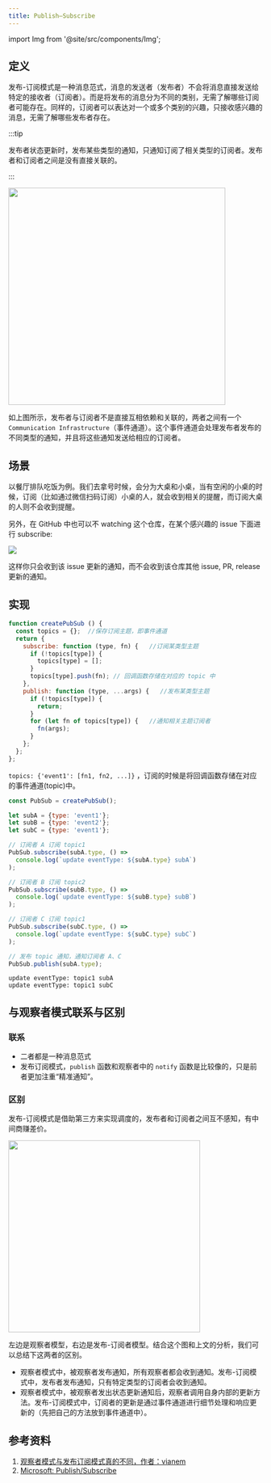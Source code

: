 ```yaml
---
title: Publish–Subscribe
---
```


import Img from '@site/src/components/Img';

## 定义

发布-订阅模式是一种消息范式，消息的发送者（发布者）不会将消息直接发送给特定的接收者（订阅者）。而是将发布的消息分为不同的类别，无需了解哪些订阅者可能存在。同样的，订阅者可以表达对一个或多个类别的兴趣，只接收感兴趣的消息，无需了解哪些发布者存在。

:::tip

发布者状态更新时，发布某些类型的通知，只通知订阅了相关类型的订阅者。发布者和订阅者之间是没有直接关联的。

:::

<Img width="430" align="center" src='https://cosmos-x.oss-cn-hangzhou.aliyuncs.com/1E02E35C.jpg'/>

如上图所示，发布者与订阅者不是直接互相依赖和关联的，两者之间有一个 `Communication Infrastructure`（事件通道）。这个事件通道会处理发布者发布的不同类型的通知，并且将这些通知发送给相应的订阅者。

## 场景

以餐厅排队吃饭为例。我们去拿号时候，会分为大桌和小桌，当有空闲的小桌的时候，订阅（比如通过微信扫码订阅）小桌的人，就会收到相关的提醒，而订阅大桌的人则不会收到提醒。

另外，在 GitHub 中也可以不 watching 这个仓库，在某个感兴趣的 issue 下面进行 subscribe:

<img src='https://cosmos-x.oss-cn-hangzhou.aliyuncs.com/XXaxLS.png'/>

这样你只会收到该 issue 更新的通知，而不会收到该仓库其他 issue, PR, release 更新的通知。

## 实现

```js
function createPubSub () {
  const topics = {};  //保存订阅主题，即事件通道
  return {
    subscribe: function (type, fn) {   //订阅某类型主题
      if (!topics[type]) {
        topics[type] = [];
      }
      topics[type].push(fn); // 回调函数存储在对应的 topic 中
    },
    publish: function (type, ...args) {   //发布某类型主题
      if (!topics[type]) {
        return;
      }
      for (let fn of topics[type]) {   //通知相关主题订阅者
        fn(args);
      }
    };
  };
};
```

`topics: {'event1': [fn1, fn2, ...]}` ，订阅的时候是将回调函数存储在对应的事件通道(topic)中。

```js
const PubSub = createPubSub();

let subA = {type: 'event1'};
let subB = {type: 'event2'};
let subC = {type: 'event1'};

// 订阅者 A 订阅 topic1
PubSub.subscribe(subA.type, () =>
  console.log(`update eventType: ${subA.type} subA`)
);

// 订阅者 B 订阅 topic2
PubSub.subscribe(subB.type, () =>
  console.log(`update eventType: ${subB.type} subB`)
);

// 订阅者 C 订阅 topic1
PubSub.subscribe(subC.type, () =>
  console.log(`update eventType: ${subC.type} subC`)
);

// 发布 topic 通知，通知订阅者 A、C
PubSub.publish(subA.type);
```

```text
update eventType: topic1 subA
update eventType: topic1 subC

```

## 与观察者模式联系与区别

### 联系

- 二者都是一种消息范式
- 发布订阅模式，`publish` 函数和观察者中的 `notify` 函数是比较像的，只是前者更加注重“精准通知”。

### 区别

发布-订阅模式是借助第三方来实现调度的，发布者和订阅者之间互不感知，有中间商赚差价。

<Img width="380" align="center" src='https://cosmos-x.oss-cn-hangzhou.aliyuncs.com/1A8C6D00.png'/>

左边是观察者模型，右边是发布-订阅者模型。结合这个图和上文的分析，我们可以总结下这两者的区别。

- 观察者模式中，被观察者发布通知，所有观察者都会收到通知。发布-订阅模式中，发布者发布通知，只有特定类型的订阅者会收到通知。
- 观察者模式中，被观察者发出状态更新通知后，观察者调用自身内部的更新方法。发布-订阅模式中，订阅者的更新是通过事件通道进行细节处理和响应更新的（先把自己的方法放到事件通道中）。

## 参考资料

1. [观察者模式与发布订阅模式真的不同，作者：vianem](https://juejin.im/post/5cd81a20e51d453b4558d858)
2. [Microsoft: Publish/Subscribe](<https://docs.microsoft.com/en-us/previous-versions/msp-n-p/ff649664(v=pandp.10)>)
